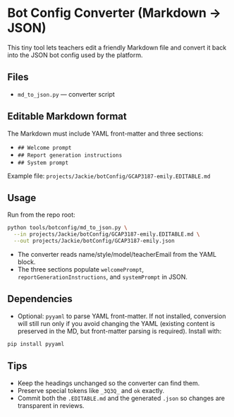 # Bot Config Converter (Markdown → JSON)

This tiny tool lets teachers edit a friendly Markdown file and convert it back into the JSON bot config used by the platform.

## Files
- `md_to_json.py` — converter script

## Editable Markdown format
The Markdown must include YAML front-matter and three sections:
- `## Welcome prompt`
- `## Report generation instructions`
- `## System prompt`

Example file: `projects/Jackie/botConfig/GCAP3187-emily.EDITABLE.md`

## Usage

Run from the repo root:

```bash
python tools/botconfig/md_to_json.py \
  --in projects/Jackie/botConfig/GCAP3187-emily.EDITABLE.md \
  --out projects/Jackie/botConfig/GCAP3187-emily.json
```

- The converter reads name/style/model/teacherEmail from the YAML block.
- The three sections populate `welcomePrompt`, `reportGenerationInstructions`, and `systemPrompt` in JSON.

## Dependencies
- Optional: `pyyaml` to parse YAML front-matter. If not installed, conversion will still run only if you avoid changing the YAML (existing content is preserved in the MD, but front-matter parsing is required). Install with:

```bash
pip install pyyaml
```

## Tips
- Keep the headings unchanged so the converter can find them.
- Preserve special tokens like `_3Q3Q_` and `ok` exactly.
- Commit both the `.EDITABLE.md` and the generated `.json` so changes are transparent in reviews.